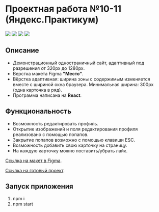 # Проектная работа №10-11 (Яндекс.Практикум)
![](https://shields.io/badge/-HTML-orange) 
![](https://shields.io/badge/-CSS-blue)
![](https://shields.io/badge/-JavaScript-yellow)
![](https://shields.io/badge/-React-05D9FF)
## Описание
* Демонстрационный одностраничный сайт, адаптивный под разрешения от 320px до 1280px. 
* Верстка макета Figma **"Место"**.
* Вёрстка адаптивная: ширина зоны с содержимым изменяется вместе с шириной окна браузера. Минимальная ширина: 300px (одна карточка в ряд).
* Программа написана на **React**.
## Функциональность
* Возможность редактировать профиль.
* Открытие изображений и поля редактирования профиля реализовано с помощью попапов.
* Закрытие попапов возможно с помощью клавиши ESC.
* Возможность добавить свою карточку на страницу.
* На каждую карточку можно поставить/убрать лайк.

[Ссылка на макет в Figma](https://www.figma.com/file/2cn9N9jSkmxD84oJik7xL7/JavaScript.-Sprint-4).

[Ссылка на готовый проект](https://tyt34.github.io/mesto-react/).
## Запуск приложения
1. npm i
2. npm start
